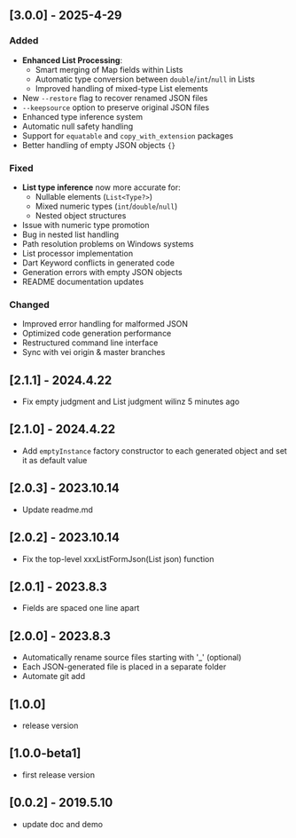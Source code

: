 ## [3.0.0] - 2025-4-29

### Added
- **Enhanced List Processing**:
    - Smart merging of Map fields within Lists
    - Automatic type conversion between `double`/`int`/`null` in Lists
    - Improved handling of mixed-type List elements
- New `--restore` flag to recover renamed JSON files
- `--keepsource` option to preserve original JSON files
- Enhanced type inference system
- Automatic null safety handling
- Support for `equatable` and `copy_with_extension` packages
- Better handling of empty JSON objects `{}`

### Fixed
- **List type inference** now more accurate for:
    - Nullable elements (`List<Type?>`)
    - Mixed numeric types (`int`/`double`/`null`)
    - Nested object structures
- Issue with numeric type promotion
- Bug in nested list handling
- Path resolution problems on Windows systems
- List processor implementation
- Dart Keyword conflicts in generated code
- Generation errors with empty JSON objects
- README documentation updates

### Changed
- Improved error handling for malformed JSON
- Optimized code generation performance
- Restructured command line interface
- Sync with vei origin & master branches

## [2.1.1] - 2024.4.22
* Fix empty judgment and List judgment wilinz 5 minutes ago

## [2.1.0] - 2024.4.22
* Add `emptyInstance` factory constructor to each generated object and set it as default value

## [2.0.3] - 2023.10.14
* Update readme.md

## [2.0.2] - 2023.10.14
* Fix the top-level xxxListFormJson(List json) function

## [2.0.1] - 2023.8.3
* Fields are spaced one line apart

## [2.0.0] - 2023.8.3
* Automatically rename source files starting with '_' (optional)
* Each JSON-generated file is placed in a separate folder
* Automate git add

## [1.0.0]
* release version
## [1.0.0-beta1]

* first release version

## [0.0.2] - 2019.5.10

* update doc and demo
